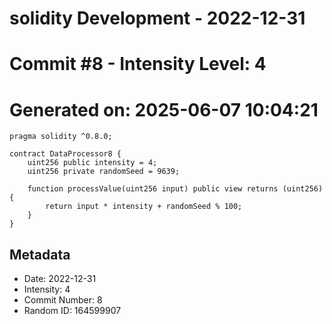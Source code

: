 ﻿# solidity Development - 2022-12-31
# Commit #8 - Intensity Level: 4
# Generated on: 2025-06-07 10:04:21
```solidity
pragma solidity ^0.8.0;

contract DataProcessor8 {
    uint256 public intensity = 4;
    uint256 private randomSeed = 9639;

    function processValue(uint256 input) public view returns (uint256) {
        return input * intensity + randomSeed % 100;
    }
}
```
## Metadata
- Date: 2022-12-31
- Intensity: 4
- Commit Number: 8
- Random ID: 164599907
